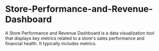 # Store-Performance-and-Revenue-Dashboard
A Store Performance and Revenue Dashboard is a data visualization tool that displays key metrics related to a store's sales performance and financial health. It typically includes metrics.
